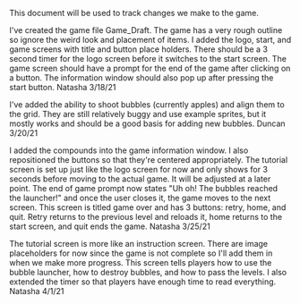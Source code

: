 This document will be used to track changes we make to the game.

I've created the game file Game_Draft. The game has a very rough outline so ignore the weird look and placement of items. I added the logo, start, and game screens with title and button place holders. There should be a 3 second timer for the logo screen before it switches to the start screen. The game screen should have a prompt for the end of the game after clicking on a button. The information window should also pop up after pressing the start button.
Natasha 3/18/21

I've added the ability to shoot bubbles (currently apples) and align them to the grid. They are still relatively buggy and use example sprites, but it mostly works and should be a good basis for adding new bubbles.
Duncan 3/20/21

I added the compounds into the game information window. I also repositioned the buttons so that they're centered appropriately. The tutorial screen is set up just like the logo screen for now and only shows for 3 seconds before moving to the actual game. It will be adjusted at a later point. The end of game prompt now states "Uh oh! The bubbles reached the launcher!" and once the user closes it, the game moves to the next screen. This screen is titled game over and has 3 buttons: retry, home, and quit. Retry returns to the previous level and reloads it, home returns to the start screen, and quit ends the game. Natasha 3/25/21

The tutorial screen is more like an instruction screen. There are image placeholders for now since the game is not complete so I'll add them in when we make more progress. This screen tells players how to use the bubble launcher, how to destroy bubbles, and how to pass the levels. I also extended the timer so that players have enough time to read everything. Natasha 4/1/21

